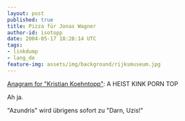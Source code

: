 ```yaml
---
layout: post
published: true
title: Pizza für Jonas Wagner
author-id: isotopp
date: 2004-05-17 18:28:14 UTC
tags:
- linkdump
- lang_de
feature-img: assets/img/background/rijksmuseum.jpg
---
```

<a href="http://wordsmith.org/anagram/anagram.cgi?anagram=kristian+koehntopp">Anagram for "Kristian Koehntopp"</a>:
A HEIST KINK PORN TOP

Ah ja.

"Azundris" wird übrigens sofort zu "Darn, Uzis!"
